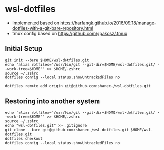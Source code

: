 # wsl-dotfiles

- Implemented based on https://harfangk.github.io/2016/09/18/manage-dotfiles-with-a-git-bare-repository.html
- tmux config based on https://github.com/gpakosz/.tmux

## Initial Setup

```shell
git init --bare $HOME/wsl-dotfiles.git
echo 'alias dotfiles="/usr/bin/git --git-dir=$HOME/wsl-dotfiles.git/ --work-tree=$HOME"' >> $HOME/.zshrc
source ~/.zshrc
dotfiles config --local status.showUntrackedFiles no

dotfiles remote add origin git@github.com:shanec-/wsl-dotfiles.git
```

## Restoring into another system

```shell
echo 'alias dotfiles="/usr/bin/git --git-dir=$HOME/wsl-dotfiles.git/ --work-tree=$HOME"' >> $HOME/.zshrc
source ~/.zshrc
echo "wsl-dotfiles.git" >> .gitignore
git clone --bare git@github.com:shanec-/wsl-dotfiles.git $HOME/wsl-dotfiles.git
dotfiles checkout
dotfiles config --local status.showUntrackedFiles no
```

